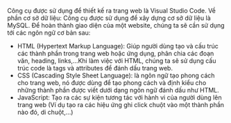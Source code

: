 Công cụ được sử dụng để thiết kế ra trang web là Visual Studio Code. 
Về phần cơ sở dữ liệu: Công cụ được sử dụng để xây dựng cơ sở dữ liệu là MySQL.
Để hoàn thành giao diện của một website, chúng ta sẽ cần sử dụng tới các ngôn ngữ cơ bản sau:
 + HTML (Hypertext Markup Language): Giúp người dùng tạo và cấu trúc các thành phần trong trang web hoặc ứng dụng, phân chia các đoạn văn, heading, links,…Khi làm việc với HTML, chúng ta sẽ sử dụng cấu trúc code là tags và attributes để đánh dấu trang web.
 + CSS (Cascading Style Sheet Language): là ngôn ngữ tạo phong cách cho trang web, nó được dùng để tạo phong cách và định kiểu cho những thành phần được viết dưới dạng ngôn ngữ đánh dấu như HTML.
 + JavaScript: Tạo ra các sự kiện tương tác với hành vi của người dùng lên trang web (Ví dụ tạo ra các hiệu ứng ghi click chuột vào một thành phần nào đó, di chuột,…) 
